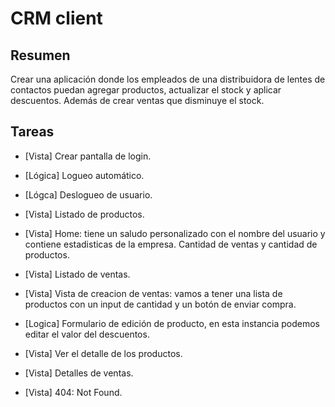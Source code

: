 # CRM client

## Resumen

Crear una aplicación donde los empleados de una distribuidora de lentes de contactos puedan agregar productos, actualizar el stock y aplicar descuentos. Además de crear ventas que disminuye el stock.

## Tareas

- [Vista] Crear pantalla de login.

- [Lógica] Logueo automático.

- [Lógca] Deslogueo de usuario.

- [Vista] Listado de productos.

- [Vista] Home: tiene un saludo personalizado con el nombre del usuario y contiene estadisticas de la empresa. Cantidad de ventas y cantidad de productos.

- [Vista] Listado de ventas.

- [Vista] Vista de creacion de ventas: vamos a tener una lista de productos con un input de cantidad y un botón de enviar compra.

- [Logica] Formulario de edición de producto, en esta instancia podemos editar el valor del descuentos.

- [Vista] Ver el detalle de los productos.

- [Vista] Detalles de ventas.

- [Vista] 404: Not Found.